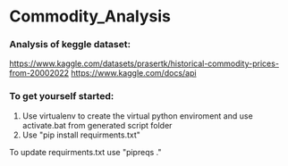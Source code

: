 # Commodity_Analysis

### Analysis of keggle dataset:

https://www.kaggle.com/datasets/prasertk/historical-commodity-prices-from-20002022
https://www.kaggle.com/docs/api

### To get yourself started:
1) Use virtualenv to create the virtual python enviroment and use activate.bat from generated script folder
2) Use "pip install requirments.txt"

To update requirments.txt use "pipreqs ."
